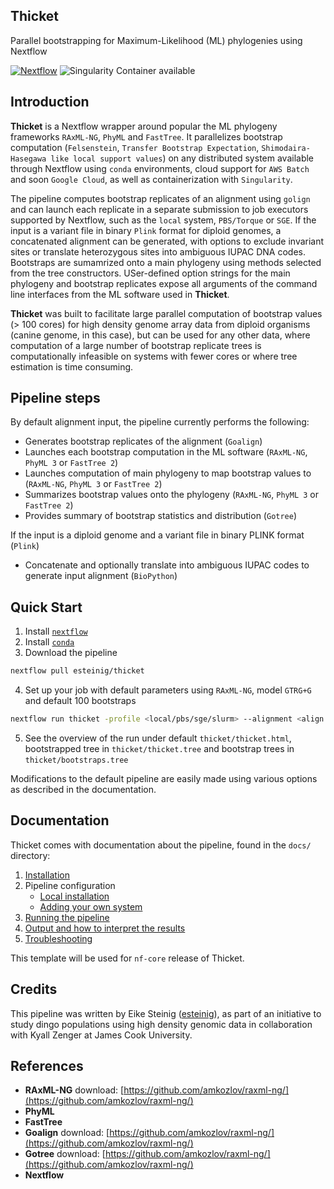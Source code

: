 ## Thicket


Parallel bootstrapping for Maximum-Likelihood (ML) phylogenies using Nextflow

[![Nextflow](https://img.shields.io/badge/nextflow-%E2%89%A50.32.0-brightgreen.svg)](https://www.nextflow.io/)
![Singularity Container available](https://img.shields.io/badge/singularity-available-7E4C74.svg)

## Introduction

**Thicket** is a Nextflow wrapper around popular the ML phylogeny frameworks `RAxML-NG`, `PhyML` and `FastTree`. It parallelizes bootstrap computation (`Felsenstein`, `Transfer Bootstrap Expectation`, `Shimodaira-Hasegawa like local support values`) on any distributed system available through Nextflow using `conda` environments, cloud support for `AWS Batch` and soon `Google Cloud`, as well as containerization with `Singularity`.

The pipeline computes bootstrap replicates of an alignment using `golign` and can launch each replicate in a separate submission to job executors supported by Nextflow, such as the `local` system, `PBS/Torque` or `SGE`. If the input is a variant file in binary `Plink` format for diploid genomes, a concatenated alignment can be generated, with options to exclude invariant sites or translate heterozygous sites into ambiguous IUPAC DNA codes. Bootstraps are sumamrized onto a main phylogeny using methods selected from the tree constructors. USer-defined option strings for the main phylogeny and bootstrap replicates expose all arguments of the command line interfaces from the ML software used in **Thicket**.

**Thicket** was built to facilitate large parallel computation of bootstrap values (> 100 cores) for high density genome array data from diploid organisms (canine genome, in this case), but can be used for any other data, where computation of a large number of bootstrap replicate trees is computationally infeasible on systems with fewer cores or where tree estimation is time consuming.

## Pipeline steps

By default alignment input, the pipeline currently performs the following:

* Generates bootstrap replicates of the alignment (`Goalign`)
* Launches each bootstrap computation in the ML software (`RAxML-NG`, `PhyML 3` or `FastTree 2`)
* Launches computation of main phylogeny to map bootstrap values to (`RAxML-NG`, `PhyML 3` or `FastTree 2`)
* Summarizes bootstrap values onto the phylogeny (`RAxML-NG`, `PhyML 3` or `FastTree 2`)
* Provides summary of bootstrap statistics and distribution (`Gotree`)

If the input is a diploid genome and a variant file in binary PLINK format (`Plink`)

* Concatenate and optionally translate into ambiguous IUPAC codes to generate input alignment (`BioPython`) 

## Quick Start

1. Install [`nextflow`](docs/installation.md)
2. Install [`conda`](https://conda.io/miniconda.html)
3. Download the pipeline

```bash
nextflow pull esteinig/thicket
```

4. Set up your job with default parameters using `RAxML-NG`, model `GTRG+G` and default 100 bootstraps


```bash
nextflow run thicket -profile <local/pbs/sge/slurm> --alignment <align.fasta>
```

5. See the overview of the run under default `thicket/thicket.html`, bootstrapped 
tree in `thicket/thicket.tree` and bootstrap trees in `thicket/bootstraps.tree`

Modifications to the default pipeline are easily made using various options
as described in the documentation.

## Documentation

Thicket comes with documentation about the pipeline, found in the `docs/` directory:

1. [Installation](docs/installation.md)
2. Pipeline configuration
    * [Local installation](docs/configuration/local.md)
    * [Adding your own system](docs/configuration/adding_your_own.md)
3. [Running the pipeline](docs/usage.md)
4. [Output and how to interpret the results](docs/output.md)
5. [Troubleshooting](docs/troubleshooting.md)

This template will be used for `nf-core` release of Thicket.

## Credits

This pipeline was written by Eike Steinig ([esteinig](https://github.com/esteinig)), 
as part of an initiative to study dingo populations using high density genomic data
in collaboration with Kyall Zenger at James Cook University.

## References


* **RAxML-NG** download: [https://github.com/amkozlov/raxml-ng/](https://github.com/amkozlov/raxml-ng/)
* **PhyML** 
* **FastTree**
* **Goalign** download: [https://github.com/amkozlov/raxml-ng/](https://github.com/amkozlov/raxml-ng/)
* **Gotree** download: [https://github.com/amkozlov/raxml-ng/](https://github.com/amkozlov/raxml-ng/)
* **Nextflow**


